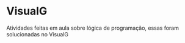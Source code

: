 # VisualG
Atividades feitas em aula sobre lógica de programação, essas foram solucionadas no VisualG
